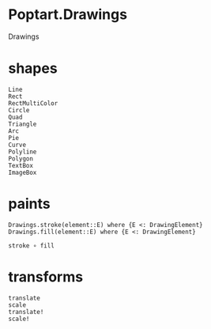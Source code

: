 # Poptart.Drawings

Drawings

# shapes
```@docs
Line
Rect
RectMultiColor
Circle
Quad
Triangle
Arc
Pie
Curve
Polyline
Polygon
TextBox
ImageBox
```

# paints
```@docs
Drawings.stroke(element::E) where {E <: DrawingElement}
Drawings.fill(element::E) where {E <: DrawingElement}
```

`stroke ∘ fill`

# transforms
```@docs
translate
scale
translate!
scale!
```
